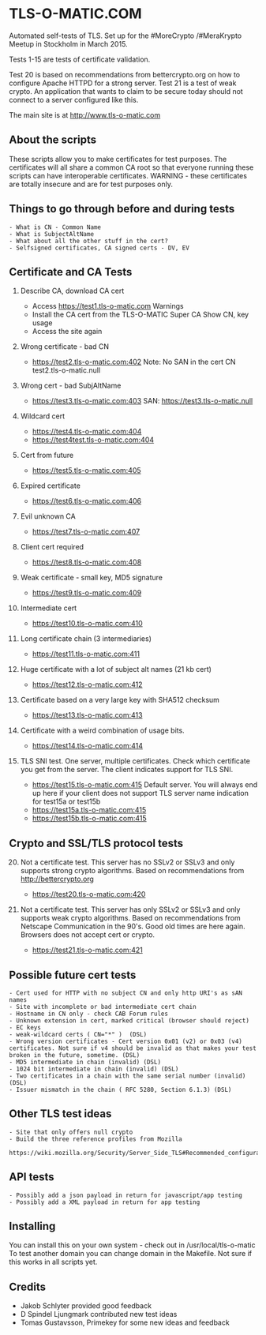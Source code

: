 TLS-O-MATIC.COM
===============

Automated self-tests of TLS. Set up for the #MoreCrypto /#MeraKrypto
Meetup in Stockholm in March 2015.

Tests 1-15 are tests of certificate validation.

Test 20 is based on recommendations from bettercrypto.org on how
to configure Apache HTTPD for a strong server. 
Test 21 is a test of weak crypto. An application that wants to claim
to be secure today should not connect to a server configured like this.

The main site is at http://www.tls-o-matic.com

About the scripts
-----------------
These scripts allow you to make certificates for test purposes. The
certificates will all share a common CA root so that everyone running
these scripts can have interoperable certificates. WARNING - these
certificates are totally insecure and are for test purposes only. 

Things to go through before and during tests
--------------------------------------------
	- What is CN - Common Name
	- What is SubjectAltName
	- What about all the other stuff in the cert?
	- Selfsigned certificates, CA signed certs - DV, EV

Certificate and CA Tests
-------------------------

1.	Describe CA, download CA cert
	- Access https://test1.tls-o-matic.com
		Warnings
	- Install the CA cert from the TLS-O-MATIC Super CA
		Show CN, key usage
	- Access the site again

2.	Wrong certificate - bad CN
	- https://test2.tls-o-matic.com:402
		Note: No SAN in the cert
		CN test2.tls-o-matic.null

3.	Wrong cert - bad SubjAltName
	- https://test3.tls-o-matic.com:403
		SAN: https://test3.tls-o-matic.null

4.	Wildcard cert
	- https://test4.tls-o-matic.com:404
	- https://test4test.tls-o-matic.com:404

5.	Cert from future
	- https://test5.tls-o-matic.com:405

6. 	Expired certificate
	- https://test6.tls-o-matic.com:406

7.	Evil unknown CA
	- https://test7.tls-o-matic.com:407

8.	Client cert required
	- https://test8.tls-o-matic.com:408

9. 	Weak certificate - small key, MD5 signature
	- https://test9.tls-o-matic.com:409

10.	Intermediate cert
	- https://test10.tls-o-matic.com:410

11.	Long certificate chain (3 intermediaries)
	- https://test11.tls-o-matic.com:411

12.	Huge certificate with a lot of subject alt names (21 kb cert)
	- https://test12.tls-o-matic.com:412

13.	Certificate based on a very large key with SHA512 checksum
	- https://test13.tls-o-matic.com:413

14.	Certificate with a weird combination of usage bits.
	- https://test14.tls-o-matic.com:414

15.	TLS SNI test. One server, multiple certificates. Check which certificate
	you get from the server. The client indicates support for TLS SNI.

	- https://test15.tls-o-matic.com:415	Default server. You will always end up here 
						if your client does not support TLS
						server name indication for test15a or test15b
	- https://test15a.tls-o-matic.com:415
	- https://test15b.tls-o-matic.com:415




Crypto and SSL/TLS protocol tests
---------------------------------
20.	Not a certificate test. This server has no SSLv2 or SSLv3 and only supports
	strong crypto algorithms. Based on recommendations from http://bettercrypto.org
	- https://test20.tls-o-matic.com:420

21.	Not a certificate test. This server has only SSLv2 or SSLv3 and only supports
	weak crypto algorithms. Based on recommendations from Netscape Communication in 
	the 90's. Good old times are here again.
	Browsers does not accept cert or crypto.
	- https://test21.tls-o-matic.com:421


Possible future cert tests
--------------------------
	- Cert used for HTTP with no subject CN and only http URI's as sAN names
	- Site with incomplete or bad intermediate cert chain
	- Hostname in CN only - check CAB Forum rules
	- Unknown extension in cert, marked critical (browser should reject)
	- EC keys
	- weak-wildcard certs ( CN="*" )  (DSL)
	- Wrong version certificates - Cert version 0x01 (v2) or 0x03 (v4) certificates. Not sure if v4 should be invalid as that makes your test broken in the future, sometime. (DSL)
	- MD5 intermediate in chain (invalid) (DSL)
	- 1024 bit intermediate in chain (invalid) (DSL)
	- Two certificates in a chain with the same serial number (invalid) (DSL)
	- Issuer mismatch in the chain ( RFC 5280, Section 6.1.3) (DSL)

Other TLS test ideas
--------------------
	- Site that only offers null crypto
	- Build the three reference profiles from Mozilla
	  https://wiki.mozilla.org/Security/Server_Side_TLS#Recommended_configurations

API tests
---------
	- Possibly add a json payload in return for javascript/app testing
	- Possibly add a XML payload in return for app testing


Installing
----------
You can install this on your own system - check out in /usr/local/tls-o-matic
To test another domain you can change domain in the Makefile. Not sure
if this works in all scripts yet.

Credits
-------
- Jakob Schlyter provided good feedback
- D Spindel Ljungmark contributed new test ideas
- Tomas Gustavsson, Primekey for some new ideas and feedback

